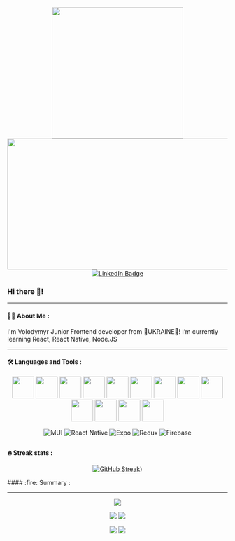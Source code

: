 <div id="header" align="center">
<img src="https://i.gifer.com/Bm1J.gif" width=300"/>
</div>

<div align="center">
  <img src="https://media.giphy.com/media/dWesBcTLavkZuG35MI/giphy.gif" width="600" height="300"/>
</div>
<div id="badges" align="center">
  <a href="linkedin.com/in/vladimir-labunets-78a3b3125">
    <img src="https://img.shields.io/badge/LinkedIn-blue?style=for-the-badge&logo=linkedin&logoColor=white" alt="LinkedIn Badge"/>
  </a>

</div>

### Hi there 👋!

---

#### :woman_technologist: About Me :

I'm Volodymyr Junior Frontend developer from :blue_heart:UKRAINE:yellow_heart:! I’m currently learning React, React Native, Node.JS

---

#### :hammer_and_wrench: Languages and Tools :

<div id="badges" align="center">
<img src="https://cdn.jsdelivr.net/gh/devicons/devicon/icons/javascript/javascript-original.svg" width=50/> 
<img src="https://cdn.jsdelivr.net/gh/devicons/devicon/icons/html5/html5-plain-wordmark.svg" width=50/>
<img src="https://cdn.jsdelivr.net/gh/devicons/devicon/icons/css3/css3-plain-wordmark.svg"  width=50/>
<img src="https://cdn.jsdelivr.net/gh/devicons/devicon/icons/sass/sass-original.svg" width=50 />
<img src="https://cdn.jsdelivr.net/gh/devicons/devicon/icons/react/react-original-wordmark.svg" width=50 />
<img src="https://cdn.jsdelivr.net/gh/devicons/devicon/icons/redux/redux-original.svg" width=50/>
<img src="https://cdn.jsdelivr.net/gh/devicons/devicon/icons/npm/npm-original-wordmark.svg" width=50/>
<img src="https://cdn.jsdelivr.net/gh/devicons/devicon/icons/nodejs/nodejs-original-wordmark.svg"  width=50/>
<img src="https://cdn.jsdelivr.net/gh/devicons/devicon/icons/express/express-original.svg" width=50/>
<img src="https://cdn.jsdelivr.net/gh/devicons/devicon/icons/webpack/webpack-plain-wordmark.svg"  width=50/>
<img src="https://cdn.jsdelivr.net/gh/devicons/devicon/icons/git/git-plain-wordmark.svg" width=50/>
<img src="https://cdn.jsdelivr.net/gh/devicons/devicon/icons/github/github-original-wordmark.svg" width=50/>
<img src="https://cdn.jsdelivr.net/gh/devicons/devicon/icons/figma/figma-original.svg" width=50/>
</div>
<div id="badges" align="center">

![MUI](https://img.shields.io/badge/MUI-%230081CB.svg?style=for-the-badge&logo=mui&logoColor=white) ![React Native](https://img.shields.io/badge/react_native-%2320232a.svg?style=for-the-badge&logo=react&logoColor=%2361DAFB) ![Expo](https://img.shields.io/badge/expo-1C1E24?style=for-the-badge&logo=expo&logoColor=#D04A37) ![Redux](https://img.shields.io/badge/redux-%23593d88.svg?style=for-the-badge&logo=redux&logoColor=white) ![Firebase](https://img.shields.io/badge/Firebase-039BE5?style=for-the-badge&logo=Firebase&logoColor=white)

## </div>

#### :fire: Streak stats :

<div id="badges" align="center">

[![GitHub Streak](https://github-readme-streak-stats.herokuapp.com/?user=DenverCoder1&theme=github-light)](https://git.io/streak-stats))

</div>
#### :fire: Summary :

---

<div id="badges" align="center">

![](https://github-profile-summary-cards.vercel.app/api/cards/profile-details?username=vplabunets&theme=github)

![](https://github-profile-summary-cards.vercel.app/api/cards/most-commit-language?username=vplabunets&theme=github) ![](https://github-profile-summary-cards.vercel.app/api/cards/repos-per-language?username=vplabunets&theme=github)

![](https://github-profile-summary-cards.vercel.app/api/cards/stats?username=daniilshat&theme=github) ![](https://github-profile-summary-cards.vercel.app/api/cards/productive-time?username=vplabunets&theme=github)

</div>
<!--
**vplabunets/vplabunets** is a ✨ _special_ ✨ repository because its `README.md` (this file) appears on your GitHub profile.

Here are some ideas to get you started:

- 🔭 I’m currently working on ...
- 🌱 I’m currently learning ...
- 👯 I’m looking to collaborate on ...
- 🤔 I’m looking for help with ...
- 💬 Ask me about ...
- 📫 How to reach me: ...
- 😄 Pronouns: ...
- ⚡ Fun fact: ...
  -->
